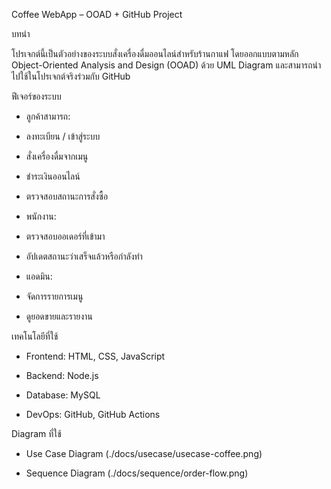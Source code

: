 ﻿
Coffee WebApp – OOAD + GitHub Project

บทนำ

  

โปรเจกต์นี้เป็นตัวอย่างของระบบสั่งเครื่องดื่มออนไลน์สำหรับร้านกาแฟ โดยออกแบบตามหลัก Object-Oriented Analysis and Design (OOAD) ด้วย UML Diagram และสามารถนำไปใช้ในโปรเจกต์จริงร่วมกับ GitHub

  

ฟีเจอร์ของระบบ

  

- ลูกค้าสามารถ:

- ลงทะเบียน / เข้าสู่ระบบ

- สั่งเครื่องดื่มจากเมนู

- ชำระเงินออนไลน์

- ตรวจสอบสถานะการสั่งซื้อ

- พนักงาน:

- ตรวจสอบออเดอร์ที่เข้ามา

- อัปเดตสถานะว่าเสร็จแล้วหรือกำลังทำ

- แอดมิน:

- จัดการรายการเมนู

- ดูยอดขายและรายงาน

  

เทคโนโลยีที่ใช้

  

- Frontend: HTML, CSS, JavaScript

- Backend: Node.js

- Database: MySQL

- DevOps: GitHub, GitHub Actions

  

Diagram ที่ใช้

  

- Use Case Diagram (./docs/usecase/usecase-coffee.png)

- Sequence Diagram (./docs/sequence/order-flow.png)
